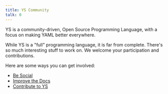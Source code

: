 ```yaml
---
title: YS Community
talk: 0
---
```


YS is a community-driven, Open Source Programming Language, with a focus on
making YAML better everywhere.

While YS is a "full" programming language, it is far from complete.
There's so much interesting stuff to work on.
We welcome your participation and contributions.

Here are some ways you can get involved:

* [Be Social](../social.md)
* [Improve the Docs](../doc/index.md)
* [Contribute to YS](../contrib/index.md)
